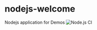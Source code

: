# nodejs-welcome
Nodejs application for Demos
![Node.js CI](https://github.com/debianmaster/nodejs-welcome/workflows/Node.js%20CI/badge.svg)
  
